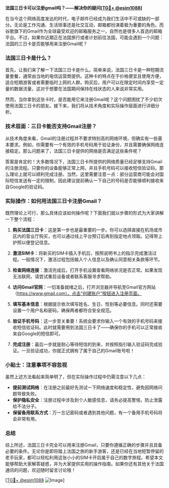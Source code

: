 **法国三日卡可以注册gmail吗？——解决你的疑问[[TG💪+ @esim1088](https://t.me/s/esim1088)]**

在当今这个网络高度发达的时代，电子邮件已经成为我们生活中不可或缺的一部分。无论是工作沟通、生活琐事还是社交互动，邮箱都扮演着极为重要的角色。而谷歌旗下的Gmail作为全球最受欢迎的邮箱服务之一，自然也是很多人首选的邮箱平台。不过，如果你近期正在法国旅行或者计划前往法国，可能会遇到一个问题：法国的三日卡是否能够用来注册Gmail呢？

### 法国三日卡是什么？

首先，让我们来了解一下法国三日卡是什么。简单来说，法国三日卡是一种短期流量套餐，通常由当地的电信运营商提供。这种卡的特点在于价格便宜且使用方便，适合短期游客或者需要临时上网的人群。购买后，用户可以在限定时间内享受一定量的数据流量，这对于想要在法国期间保持在线状态的人来说非常实用。

然而，当你拿到这张卡时，是否能用它来注册Gmail呢？这个问题困扰了不少初次使用法国三日卡的朋友。接下来，我们将从技术角度和实际操作层面进行详细分析。

### 技术层面：三日卡能否支持Gmail注册？

从技术角度来看，Gmail的注册过程并不要求特别高的网络环境，但确实有一些基本要求。例如，你需要有一个有效的手机号码用于验证身份，并且需要确保网络连接稳定。那么问题来了，法国三日卡提供的网络是否满足这些条件呢？

答案是肯定的！大多数情况下，法国三日卡所提供的网络质量已经足够支持Gmail的注册流程。只要你的设备能够正常上网，并且手机号码可以接收短信验证码，那么理论上就可以顺利完成注册。当然，这里需要注意一点：部分运营商可能会对国际短信发送有一定的限制，因此建议提前确认一下自己的号码是否能够顺利接收来自Google的验证码。

### 实际操作：如何用法国三日卡注册Gmail？

既然理论上可行，那么具体应该如何操作呢？下面我们就以步骤的形式为大家讲解一下整个流程：

1. **购买法国三日卡**：这是第一步也是最重要的一步。你可以选择直接在机场或市区内的营业厅购买，也可以通过线上平台预订后再到指定地点领取。记得带上护照以便登记信息。
   
2. **激活SIM卡**：将新买的SIM卡插入手机后，按照说明书上的指示完成激活过程。一般情况下，激活过程包括输入个人信息以及确认同意相关条款等环节。

3. **检查网络连接**：激活完成后，打开手机设置查看网络状况是否正常。如果发现无法联网，请尝试重启设备或者联系客服寻求帮助。

4. **访问Gmail官网**：一切准备就绪之后，打开浏览器并导航至Gmail官方网站（https://www.gmail.com）。点击“创建账户”按钮进入注册页面。

5. **填写基本信息**：根据提示依次填写姓名、生日、性别等必要信息。同时还需要设置一个用户名和密码，确保两者都符合安全规范。

6. **验证手机号码**：这一步至关重要！系统会要求你输入一个有效的手机号码来接收短信验证码。此时就需要用到法国三日卡了——确保你的手机可以正常接收来自Google的短信即可。

7. **完成注册**：最后一步就是耐心等待短信的到来，并按照指引输入验证码完成验证。一旦验证成功，你就正式拥有了属于自己的Gmail账号啦！

### 小贴士：注意事项不容忽视

虽然上述方法看起来简单明了，但在实际操作过程中仍需注意以下几点：

- **提前测试网络**：在注册之前最好先测试一下网络速度和稳定性，避免因网络问题导致失败。
- **保护隐私安全**：注册过程中涉及到个人敏感信息，请务必提高警惕，防止泄露给不法分子。
- **保留备用联系方式**：万一忘记密码或者遇到其他问题，有一个备用手机号码将会非常有用。

### 总结

综上所述，法国三日卡完全可以用来注册Gmail，只要你遵循正确的步骤并且具备必要的条件。无论你是即将踏上法国之旅的新手游客，还是已经在当地短暂停留的老手玩家，都可以轻松利用这张小小的SIM卡开启属于自己的数字旅程。希望本文能够帮助大家解答疑惑，并为大家提供实用的操作指南。如果你还有其他关于法国通讯的问题，欢迎随时留言讨论哦！

[[TG💪+ @esim1088](https://t.me/s/esim1088) ![Image](https://i.postimg.cc/4NQfJmqS/Snipaste-2025-05-13-00-14-12.png)]